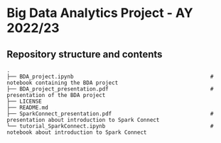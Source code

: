 # Big Data Analytics Project - AY 2022/23

## Repository structure and contents
    .
    ├── BDA_project.ipynb                                           # notebook containing the BDA project
    ├── BDA_project_presentation.pdf                                # presentation of the BDA project
    ├── LICENSE
    ├── README.md
    ├── SparkConnect_presentation.pdf                               # presentation about introduction to Spark Connect    
    └── tutorial_SparkConnect.ipynb                                 # notebook about introduction to Spark Connect
